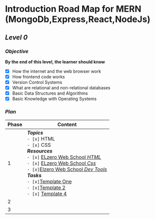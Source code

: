 # Introduction Road Map for MERN (MongoDb,Express,React,NodeJs)
## _Level 0_
### ***Objective***
**By the end of this level, the learner should know**
- [x] How the internet and the web browser work
- [x] How frontend code works
- [x] Version Control Systems
- [x] What are relational and non-relational databases
- [x] Basic Data Structures and Algorithms
- [x] Basic Knowledge with Operating Systems

### _Plan_

| Phase  | Content |
| ------------- | ------------- |
| 1  |***Topics***<br> `- [x]` HTML<br> `- [x]` CSS <br> ***Resources***  <br> `- [x]` [ELzero Web School _HTML_](https://www.youtube.com/watch?v=qfPUMV9J5yw&list=PLDoPjvoNmBAzhFD3niPAa1C1gXG4cs14J)   <br> `- [x]` [ELzero Web School _Css_](https://www.youtube.com/watch?v=qyVkLebgfzY&list=PLDoPjvoNmBAzhFD3niPAa1C1gXG4cs14J&index=2) <br> `- [x]`[Elzero Web School _Dev Tools_](https://www.youtube.com/watch?v=_IKTGQosYMo) <br> ***Tasks*** <br> `- [x]`[Template One ](https://www.youtube.com/playlist?list=PLDoPjvoNmBAzHSjcR-HnW9tnxyuye8KbF) <br> `- [x]`[Template 2](https://www.youtube.com/playlist?list=PLDoPjvoNmBAy1l-2A21ng3gxEyocruT0t)  <br> `- [x]` [Template 4](https://www.youtube.com/watch?v=4OGWPn-Q__I&list=PLDoPjvoNmBAyGaRGzPVZCkYx5L7Mo9Tbh)|
| 2  |   |
| 3  |   |

